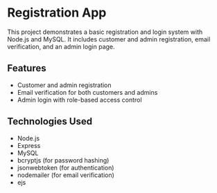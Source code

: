 # Registration App

This project demonstrates a basic registration and login system with Node.js and MySQL. It includes customer and admin registration, email verification, and an admin login page.

## Features

- Customer and admin registration
- Email verification for both customers and admins
- Admin login with role-based access control

## Technologies Used

- Node.js
- Express
- MySQL
- bcryptjs (for password hashing)
- jsonwebtoken (for authentication)
- nodemailer (for email verification)
- ejs


  


